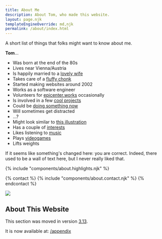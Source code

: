 ```yaml
---
title: About Me
description: About Tom, who made this website.
layout: page.njk
templateEngineOverride: md,njk
permalink: /about/index.html
---
```


A short list of things that folks might want to know about me.

**Tom**...

- Was born at the end of the 80s
- Lives near Vienna/Austria
- Is happily married to a [lovely wife](https://sahar.design)
- Takes care of a [fluffy chonk](https://pixelfed.social/alfithecat)
- Started making websites around 2002
- Works as a software engineer
- Volunteers for [epicenter.works](https://epicenter.works) occasionally
- Is involved in a few [cool projects](/work/)
- Could be [doing something now](/now/)
- Will sometimes get distracted
- ...?
- Might look similar to [this illustration](/img/ttntm.webp)
- Has a couple of [interests](/interests/)
- Likes listening to [music](/albums/)
- Plays [videogames](/games/)
- Lifts weights

<p class="italic small">
  If it seems like something's changed here: you are correct. Indeed, there used to be a wall of text here, but I never really liked that.
</p>

<div class="hr shadow mt2 mb2"></div>

{% include "components/about.highlights.njk" %}

<div class="hr shadow mt2 mb2"></div>

{% contact %}
  {% include "components/about.contact.njk" %}
{% endcontact %}

<p id="cat" class="text-center mt2 mb0" style="line-height: 0;">
  <a class="d-inline-block" href="https://pixelfed.social/alfithecat" title="Meow!">
    <img class="d-inline-block m0" src="/img/walking_cat.gif" eleventy:ignore>
  </a>
</p>
<div class="hr shadow mb2" style="margin-top: 0;"></div>

## About This Website

This section was moved in version [3.13](/changelog/#3-13).

It is now available at: [/appendix](/appendix/)
